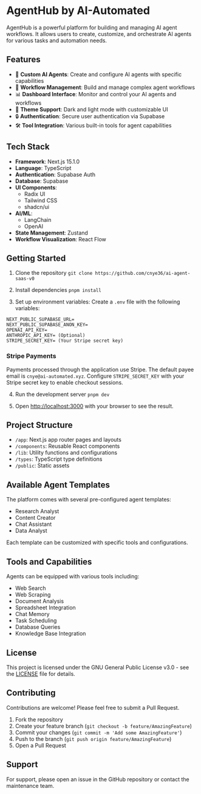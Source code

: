 # AgentHub by AI-Automated

AgentHub is a powerful platform for building and managing AI agent workflows. It allows users to create, customize, and orchestrate AI agents for various tasks and automation needs.

## Features

- 🤖 **Custom AI Agents**: Create and configure AI agents with specific capabilities
- 🔄 **Workflow Management**: Build and manage complex agent workflows
- 📊 **Dashboard Interface**: Monitor and control your AI agents and workflows
- 🎨 **Theme Support**: Dark and light mode with customizable UI
- 🔒 **Authentication**: Secure user authentication via Supabase
- 🛠️ **Tool Integration**: Various built-in tools for agent capabilities

## Tech Stack

- **Framework**: Next.js 15.1.0
- **Language**: TypeScript
- **Authentication**: Supabase Auth
- **Database**: Supabase
- **UI Components**: 
  - Radix UI
  - Tailwind CSS
  - shadcn/ui
- **AI/ML**: 
  - LangChain
  - OpenAI
- **State Management**: Zustand
- **Workflow Visualization**: React Flow

## Getting Started

1. Clone the repository
`git clone https://github.com/cnye36/ai-agent-saas-v0`

2. Install dependencies
`pnpm install`

3. Set up environment variables:
Create a `.env` file with the following variables:

```
NEXT_PUBLIC_SUPABASE_URL=
NEXT_PUBLIC_SUPABASE_ANON_KEY=
OPENAI_API_KEY=
ANTHROPIC_API_KEY= (Optional)
STRIPE_SECRET_KEY= (Your Stripe secret key)
```

### Stripe Payments

Payments processed through the application use Stripe. The default payee email
is `cnye@ai-automated.xyz`. Configure `STRIPE_SECRET_KEY` with your Stripe
secret key to enable checkout sessions.

4. Run the development server
`pnpm dev`


5. Open [http://localhost:3000](http://localhost:3000) with your browser to see the result.

## Project Structure

- `/app`: Next.js app router pages and layouts
- `/components`: Reusable React components
- `/lib`: Utility functions and configurations
- `/types`: TypeScript type definitions
- `/public`: Static assets

## Available Agent Templates

The platform comes with several pre-configured agent templates:

- Research Analyst
- Content Creator
- Chat Assistant
- Data Analyst

Each template can be customized with specific tools and configurations.

## Tools and Capabilities

Agents can be equipped with various tools including:

- Web Search
- Web Scraping
- Document Analysis
- Spreadsheet Integration
- Chat Memory
- Task Scheduling
- Database Queries
- Knowledge Base Integration

## License

This project is licensed under the GNU General Public License v3.0 - see the [LICENSE](LICENSE) file for details.

## Contributing

Contributions are welcome! Please feel free to submit a Pull Request.

1. Fork the repository
2. Create your feature branch (`git checkout -b feature/AmazingFeature`)
3. Commit your changes (`git commit -m 'Add some AmazingFeature'`)
4. Push to the branch (`git push origin feature/AmazingFeature`)
5. Open a Pull Request

## Support

For support, please open an issue in the GitHub repository or contact the maintenance team.
